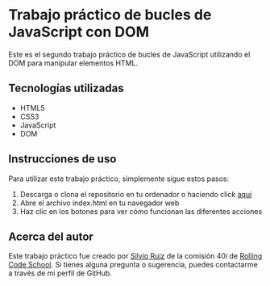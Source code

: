 # Trabajo práctico de bucles de JavaScript con DOM

Este es el segundo trabajo práctico de bucles de JavaScript utilizando el DOM para manipular elementos HTML.

## Tecnologías utilizadas

- HTML5
- CSS3
- JavaScript
- DOM

## Instrucciones de uso

Para utilizar este trabajo práctico, simplemente sigue estos pasos:

1. Descarga o clona el repositorio en tu ordenador o haciendo click [aqui](https://silviojrcc.github.io)
2. Abre el archivo index.html en tu navegador web
3. Haz clic en los botones para ver cómo funcionan las diferentes acciones

## Acerca del autor

Este trabajo práctico fue creado por [Silvio Ruiz](https://github.com/silviojrcc) de la comisión 40i de [Rolling Code School](https://rollingcodeschool.com/). Si tienes alguna pregunta o sugerencia, puedes contactarme a través de mi perfil de GitHub.
